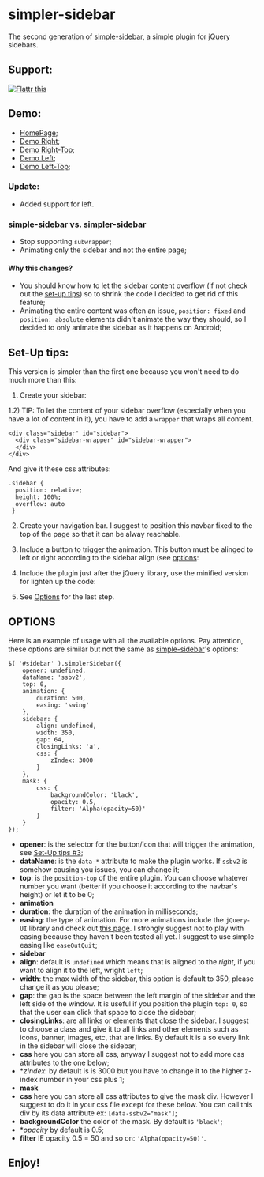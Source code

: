 # simpler-sidebar

The second generation of [simple-sidebar](http://www.github.com/dcdeiv/simple-sidebar), a simple plugin for jQuery sidebars.

## Support:
<a href="https://flattr.com/submit/auto?user_id=dcdeiv&url=https%3A%2F%2Fgithub.com%2Fdcdeiv%2Fsimplesidebar-v2%2F" target="_blank"><img src="https://button.flattr.com/flattr-badge-large.png" alt="Flattr this" title="Flattr this" border="0"></a>

## Demo:
* [HomePage](http://dcdeiv.github.io/simpler-sidebar);
* [Demo Right](http://dcdeiv.github.io/simpler-sidebar/right);
* [Demo Right-Top](http://dcdeiv.github.io/simpler-sidebar/right-top);
* [Demo Left](http://dcdeiv.github.io/simpler-sidebar/left);
* [Demo Left-Top](http://dcdeiv.github.io/simpler-sidebar/left-top);

### Update:
* Added support for left.

### simple-sidebar vs. simpler-sidebar
* Stop supporting `subwrapper`;
* Animating only the sidebar and not the entire page;

#### Why this changes?
* You should know how to let the sidebar content overflow (if not check out the [set-up tips](#set-up-tips)) so to shrink the code I decided to get rid of this feature;
* Animating the entire content was often an issue, `position: fixed` and `position: absolute` elements didn't animate the way they should, so I decided to only animate the sidebar as it happens on Android;

## Set-Up tips:
This version is simpler than the first one because you won't need to do much more than this:

1) Create your sidebar:

    <div class="sidebar" id="sidebar">
    </div>
  
1.2) TIP:
To let the content of your sidebar overflow (especially when you have a lot of content in it), you have to add a `wrapper` that wraps all content.

    <div class="sidebar" id="sidebar">
      <div class="sidebar-wrapper" id="sidebar-wrapper">
      </div>
    </div>

And give it these css attributes:

    .sidebar {
      position: relative;
      height: 100%;
      overflow: auto
     }

2) Create your navigation bar. I suggest to position this navbar fixed to the top of the page so that it can be alway reachable.

    <div class="navbar" id="navbar">
    </div>
    
3) Include a button to trigger the animation. This button must be alinged to left or right according to the sidebar align (see [options](#options):

    <div class="navbar" id="navbar">
      <span id="open-sidebar" class="button menu icon icon-hamburder"></span>
    </div>

4) Include the plugin just after the jQuery library, use the minified version for lighten up the code:
  
    <script src="jquery.simplesidebarv2.min.js"></script>

5) See [Options](#options) for the last step.

## OPTIONS
Here is an example of usage with all the available options. Pay attention, these options are similar but not the same as [simple-sidebar](http://www.github.com/dcdeiv/simple-sidebar)'s options:

    $( '#sidebar' ).simplerSidebar({
        opener: undefined,
        dataName: 'ssbv2',
        top: 0,
        animation: {
            duration: 500,
            easing: 'swing'
        },
        sidebar: {
            align: undefined,
            width: 350,
            gap: 64,
            closingLinks: 'a',
            css: {
                zIndex: 3000
            }
        },
        mask: {
            css: {
                backgroundColor: 'black',
                opacity: 0.5,
                filter: 'Alpha(opacity=50)'
            }
        }
    });

* **opener**: is the selector for the button/icon that will trigger the animation, see [Set-Up tips #3](#set-up-tips);
* **dataName**: is the `data-*` attribute to make the plugin works. If `ssbv2` is somehow causing you issues, you can change it;
* **top**: is the `position-top` of the entire plugin. You can choose whatever number you want (better if you choose it according to the navbar's height) or let it to be 0;
* **animation**
 * **duration**: the duration of the animation in milliseconds;
 * **easing**: the type of animation. For more animations include the `jQuery-UI` library and check out [this page](https://jqueryui.com/easing/). I strongly suggest not to play with easing because they haven't been tested all yet. I suggest to use simple easing like `easeOutQuit`;
* **sidebar**
 * **align**: default is `undefined` which means that is aligned to the *right*, if you want to align it to the left, wright `left`;
 * **width**: the max width of the sidebar, this option is default to 350, please change it as you please;
 * **gap**: the gap is the space between the left margin of the sidebar and the left side of the window. It is useful if you position the plugin `top: 0`, so that the user can click that space to close the sidebar;
 * **closingLinks**: are all links or elements that close the sidebar. I suggest to choose a class and give it to all links and other elements such as icons, banner, images, etc, that are links. By default it is `a` so every link in the sidebar will close the sidebar;
 * **css** here you can store all css, anyway I suggest not to add more css attributes to the one below;
  * **zIndex*: by default is is 3000 but you have to change it to the higher z-index number in your css plus 1;
* **mask**
 * **css** here you can store all css attributes to give the mask div. However I suggest to do it in your css file except for these below. You can call this div by its data attribute ex: `[data-ssbv2="mask"]`;
  * **backgroundColor** the color of the mask. By default is `'black'`;
  * **opacity* by default is 0.5;
  * **filter** IE opacity 0.5 = 50 and so on: `'Alpha(opacity=50)'`.

## Enjoy!
